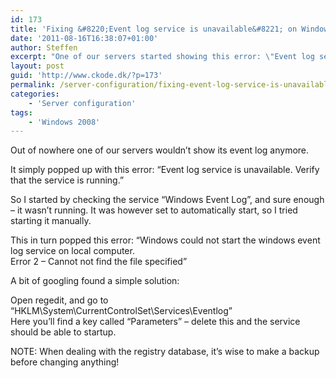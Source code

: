 ```yaml
---
id: 173
title: 'Fixing &#8220;Event log service is unavailable&#8221; on Windows 2008'
date: '2011-08-16T16:38:07+01:00'
author: Steffen
excerpt: "One of our servers started showing this error: \"Event log service is unavailable. Verify that the service is running.\"\r\n\r\nFixing it proved quite simple, after a lot of searching on google..."
layout: post
guid: 'http://www.ckode.dk/?p=173'
permalink: /server-configuration/fixing-event-log-service-is-unavailable-on-windows-2008/
categories:
    - 'Server configuration'
tags:
    - 'Windows 2008'
---
```


Out of nowhere one of our servers wouldn’t show its event log anymore.

It simply popped up with this error: “Event log service is unavailable. Verify that the service is running.”

So I started by checking the service “Windows Event Log”, and sure enough – it wasn’t running. It was however set to automatically start, so I tried starting it manually.

This in turn popped this error: “Windows could not start the windows event log service on local computer.  
Error 2 – Cannot not find the file specified”

A bit of googling found a simple solution:

Open regedit, and go to “HKLM\\System\\CurrentControlSet\\Services\\Eventlog”  
Here you’ll find a key called “Parameters” – delete this and the service should be able to startup.

NOTE: When dealing with the registry database, it’s wise to make a backup before changing anything!